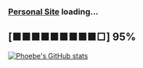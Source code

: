 ### [Personal Site](http://asmallsquishysquid.github.io/) loading...
## [■■■■■■■■■□] 95%

[![Phoebe's GitHub stats](https://github-readme-stats.vercel.app/api/top-langs/?username=ASmallSquishySquid&theme=synthwave&hide=roff&layout=compact)](https://github.com/anuraghazra/github-readme-stats)

<!--
**ASmallSquishySquid/ASmallSquishySquid** is a ✨ _special_ ✨ repository because its `README.md` (this file) appears on your GitHub profile.

Here are some ideas to get you started:

- 🔭 I’m currently working on ...
- 🌱 I’m currently learning ...
- 👯 I’m looking to collaborate on ...
- 🤔 I’m looking for help with ...
- 💬 Ask me about ...
- 📫 How to reach me: ...
- 😄 Pronouns: ...
- ⚡ Fun fact: ...
-->

